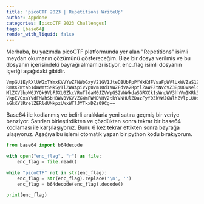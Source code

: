 ```yaml
---
title: 'picoCTF 2023 | Repetitions WriteUp'
author: Appdone
categories: [picoCTF 2023 Challenges]
tags: [base64]
render_with_liquid: false
---
```


Merhaba, bu yazımda picoCTF platformunda yer alan "Repetitions" isimli meydan okumanın çözümünü göstereceğim. Bize bir dosya verilmiş ve bu dosyanın içerisindeki bayrağı almamızı istiyor. enc_flag isimli dosyanın içeriği aşağıdaki gibidir.

```
VmpGU1EyRXlUWGxTYmxKVVYwZFNWbGxyV21GV1JteDBUbFpPYWxKdFVsaFpWVlUxWVZaS1ZWWnVh
RmRXZWtab1dWWmtSMk5yTlZWWApiVVpUVm10d1VWZFdVa2RpYlZaWFZtNVdVZ3BpU0VKeldWUkNk
MlZXVlhoWGJYQk9VbFJXU0ZkcVRuTldaM0JZVWpGS2VWWkdaSGRXCk1sWnpWV3hhVm1KRk5XOVVW
VkpEVGxaYVdFMVhSbHBWV0VKVVZGWmFWMDVHV2tkYVNHUlZDazFyY0ZkVWJGWlhZVlpLU0dWRlZs
aGkKYlRrelZERldUMkpzUWxWTlJYTkxDZz09Cg==
```

Base64 ile kodlanmış ve belirli aralıklarla yeni satıra geçmiş bir veriye benziyor. Satırları birleştirdikten ve çözdükten sonra tekrar bir base64 kodlaması ile karşılaşıyoruz. Bunu 6 kez tekrar ettikten sonra bayrağa ulaşıyoruz. Aşağıya bu işlemi otomatik yapan bir python kodu bırakıyorum.

```py
from base64 import b64decode

with open("enc_flag", "r") as file:
    enc_flag = file.read()

while "picoCTF" not in str(enc_flag):
    enc_flag = str(enc_flag).replace('\n', '')
    enc_flag = b64decode(enc_flag).decode()

print(enc_flag)
```
